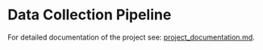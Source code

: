 # Data Collection Pipeline

For detailed documentation of the project see: [project_documentation.md](https://github.com/tuttonluke/aicore_data_collection_pipeline_project/blob/main/project_documentation.md).